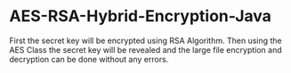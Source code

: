 # AES-RSA-Hybrid-Encryption-Java
First the secret key will be encrypted using RSA Algorithm.
Then using the AES Class the secret key will be revealed and the large file encryption and decryption can be done without any errors.
